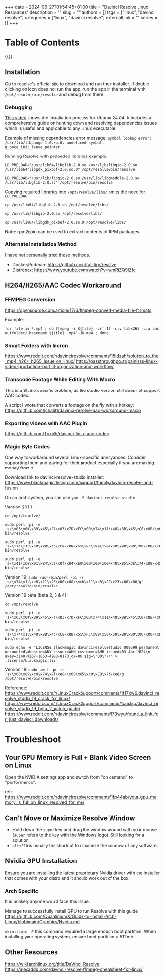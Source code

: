 +++ 
date = 2024-06-27T01:54:45+01:00
title = "Davinci Resolve Linux Resources"
description = ""
slug = ""
authors = []
tags = ["linux", "davinci resolve"]
categories = ["linux", "davinci resolve"]
externalLink = ""
series = []
+++

# Table of Contents

{{<toc>}}

## Installation

Go to resolve's official site to download and run their installer. If double clicking on icon does not run the app, run the app in the terminal with `/opt/resolve/bin/resolve` and debug from there.

### Debugging

[This video](https://www.youtube.com/watch?v=Y87MFmcy3lc) shows the installation process for Ubuntu 24.04. It includes a comprehensive guide on hunting down and resolving dependencies issues which is useful and applicable to any Linux executable.

Example of missing dependencies error message: `symbol lookup error: /usr/lib/libpango-1.0.so.0: undefined symbol: g_once_init_leave_pointer`

Running Resolve with preloaded libraries example:

```
LD_PRELOAD="/usr/lib64/libglib-2.0.so /usr/lib/libgio-2.0.so /usr/lib64/libgdk_pixbuf-2.0.so.0" /opt/resolve/bin/resolve
```

```
LD_PRELOAD="/usr/lib/libgio-2.0.so /usr/lib/libgmodule-2.0.so /usr/lib/libglib-2.0.so" /opt/resolve/bin/resolve
```

Copying required libraries into `/opt/resolve/libs/` omits the need for `LD_PRELOAD`

```
cp /usr/lib64/libglib-2.0.so /opt/resolve/libs/

cp /usr/lib/libgio-2.0.so /opt/resolve/libs/

cp /usr/lib64/libgdk_pixbuf-2.0.so.0 /opt/resolve/libs/
```

Note: rpm2cpio can be used to extract contents of RPM packages.

### Alternate Installation Method

I have not personally tried these methods.

- Docker/Podman: https://github.com/fat-tire/resolve
- Distrobox: https://www.youtube.com/watch?v=wmRiZQ9IZfc

## H264/H265/AAC Codec Workaround

### FFMPEG Conversion

https://opensource.com/article/17/6/ffmpeg-convert-media-file-formats

Example:

```
for file in *.mp4 ; do ffmpeg -i ${file} -crf 16 -c:v libx264 -c:a aac outfolder/`basename ${file} .mp4`-16.mp4 ; done
```

### Smart Folders with Incron

https://www.reddit.com/r/davinciresolve/comments/15ldzah/solution_to_the_mp4_h264_h265_issue_on_linux/
https://passthroughpo.st/painless-linux-video-production-part-3-organization-and-workflow/

### Transcode Footage While Editing With Macro

This is a Studio specific problem, as the studio version still does not support AAC codec.

A script I wrote that converts a footage on the fly with a hotkey: https://github.com/jchai01/davinci-resolve-aac-workaround-macro

### Exporting videos with AAC Plugin

https://github.com/Toxblh/davinci-linux-aac-codec

### Magic Byte Codes

One way to workaround several Linux-specific annoyances. Consider supporting them and paying for their product especially if you are making money from it.

Download link to davinci-resolve-studio installer: https://www.blackmagicdesign.com/support/family/davinci-resolve-and-fusion

On an arch system, you can use `yay -S davinci-resolve-studio`.

Version 20.1.1

```
cd /opt/resolve/

sudo perl -pi -e 's/\x03\x00\x89\x45\xFC\x83\x7D\xFC\x00\x74\x11\x48\x8B\x45\xC8\x8B/\x03\x00\x89\x45\xFC\x83\x7D\xFC\x00\xEB\x11\x48\x8B\x45\xC8\x8B/' bin/resolve

sudo perl -pi -e 's/\x74\x11\x48\x8B\x45\xC8\x8B\x55\xFC\x89\x50\x58\xB8\x00\x00\x00/\xEB\x11\x48\x8B\x45\xC8\x8B\x55\xFC\x89\x50\x58\xB8\x00\x00\x00/' bin/resolve

sudo perl -pi -e 's/\x41\xb6\x01\x84\xc0\x0f\x84\xb0\x00\x00\x00\x48\x85\xdb\x74\x08\x45\x31\xf6\xe9\xa3\x00\x00\x00/\x41\xb6\x00\x84\xc0\x0f\x84\xb0\x00\x00\x00\x48\x85\xdb\x74\x08\x45\x31\xf6\xe9\xa3\x00\x00\x00/' bin/resolve
```

Version 19:
`sudo /usr/bin/perl -pi -e 's/\x74\x11\xe8\x21\x23\x00\x00/\xeb\x11\xe8\x21\x23\x00\x00/g' /opt/resolve/bin/resolve`

Version 19 beta (beta 2, 3 & 4):

```
cd /opt/resolve

sudo perl -pi -e 's/\x03\x00\x89\x45\xFC\x83\x7D\xFC\x00\x74\x11\x48\x8B\x45\xC8\x8B/\x03\x00\x89\x45\xFC\x83\x7D\xFC\x00\xEB\x11\x48\x8B\x45\xC8\x8B/g' bin/resolve

sudo perl -pi -e 's/\x74\x11\x48\x8B\x45\xC8\x8B\x55\xFC\x89\x50\x58\xB8\x00\x00\x00/\xEB\x11\x48\x8B\x45\xC8\x8B\x55\xFC\x89\x50\x58\xB8\x00\x00\x00/g' bin/resolve

sudo echo -e "LICENSE blackmagic davinciresolvestudio 009599 permanent uncounted\nhostid=ANY issuer=AHH customer=AHH issued=03-Apr-2024\n akey=3148-9267-1853-4920-8173_ck=00 sig=\"00\"\n" > .license/blackmagic.lic
```

Version 18:
`sudo perl -pi -e 's/\x00\x85\xc0\x74\x7b\xe8/\x00\x85\xc0\xEB\x7b\xe8/g' /opt/resolve/bin/resolve`

Reference:
https://www.reddit.com/r/LinuxCrackSupport/comments/1f17xw6/davinci_resolve_studio_19_crack_for_linux/
https://www.reddit.com/r/LinuxCrackSupport/comments/1cnslsp/davinci_resolve_studio_19_beta_2_patch_guide/
https://www.reddit.com/r/davinciresolve/comments/l73wyu/found_a_link_for_just_davinci_downloads/

# Troubleshoot

## Your GPU Memory is Full + Blank Video Screen on Linux

Open the NVIDIA settings app and switch from "on demand" to "performance".

ref: https://www.reddit.com/r/davinciresolve/comments/1fp44ab/your_gpu_memory_is_full_on_linux_resolved_for_me/

## Can't Move or Maximize Resolve Window

- Hold down the `super` key and drag the window around with your mouse (`super` refers to the key with the Windows logo). Still looking for a solution.
- `alt+F10` is usually the shortcut to maximize the window of any software.

## Nvidia GPU Installation

Ensure you are installing the latest proprietary Nvidia driver with the installer that comes with your distro and it should work out of the box.

### Arch Specific

It is unlikely anyone would face this issue.

Manage to successfully install GPU to run Resolve with this guide:
https://github.com/QuantiniumX/Guide-to-install-Arch-Linux/blob/main/Graphics/Nvidia.md

`mkinitcpio -P` this command required a large enough boot partition. When installing your operating system, ensure boot partition > 512mb.

## Other Resources

https://wiki.archlinux.org/title/DaVinci_Resolve
https://alecaddd.com/davinci-resolve-ffmpeg-cheatsheet-for-linux/
